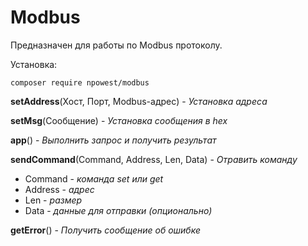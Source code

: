 # Modbus

Предназначен для работы по Modbus протоколу.

Установка:
```shell
composer require npowest/modbus
```

**setAddress**(Хост, Порт, Modbus-адрес) - *Установка адреса*

**setMsg**(Сообщение) - *Установка сообщения в hex*

**app**() - *Выполнить запрос и получить результат*

**sendCommand**(Command, Address, Len, Data) - *Отравить команду*
- Command - *команда set или get*
- Address - *адрес*
- Len - *размер*
- Data - *данные для отправки (опционально)*

**getError**() - *Получить сообщение об ошибке*
